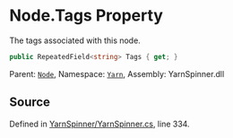 # Node.Tags Property

The tags associated with this node.


```csharp
public RepeatedField<string> Tags { get; }
```



<div class="class-metadata">

Parent: [`Node`](/api/csharp/yarn/node.md), Namespace: [`Yarn`](/api/csharp/yarn/README.md), Assembly: YarnSpinner.dll
</div>

## Source
Defined in [YarnSpinner/YarnSpinner.cs](https://github.com/YarnSpinnerTool/YarnSpinner//blob/develop/YarnSpinner/YarnSpinner.cs#L334), line 334.
